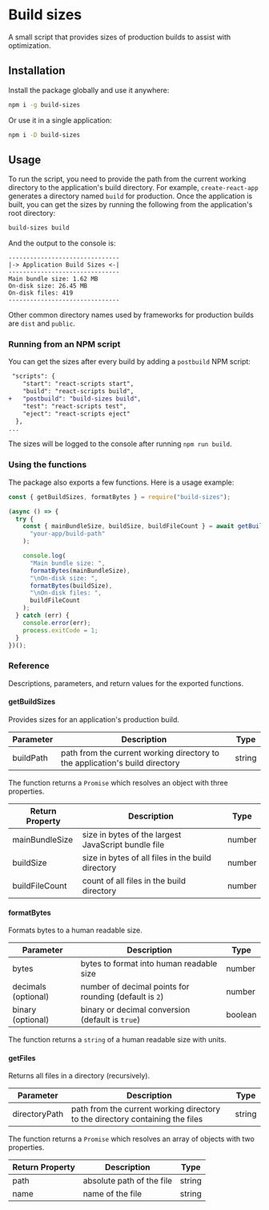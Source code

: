 # Build sizes

A small script that provides sizes of production builds to assist with optimization.

## Installation

Install the package globally and use it anywhere:

```bash
npm i -g build-sizes
```

Or use it in a single application:

```bash
npm i -D build-sizes
```

## Usage

To run the script, you need to provide the path from the current working directory to the application's build directory. For example, `create-react-app` generates a directory named `build` for production. Once the application is built, you can get the sizes by running the following from the application's root directory:

```bash
build-sizes build
```

And the output to the console is:

```
-------------------------------
|-> Application Build Sizes <-|
-------------------------------
Main bundle size: 1.62 MB
On-disk size: 26.45 MB
On-disk files: 419
-------------------------------
```

Other common directory names used by frameworks for production builds are `dist` and `public`.

### Running from an NPM script

You can get the sizes after every build by adding a `postbuild` NPM script:

```diff
 "scripts": {
    "start": "react-scripts start",
    "build": "react-scripts build",
+   "postbuild": "build-sizes build",
    "test": "react-scripts test",
    "eject": "react-scripts eject"
  },
...
```

The sizes will be logged to the console after running `npm run build`.

### Using the functions

The package also exports a few functions. Here is a usage example:

```js
const { getBuildSizes, formatBytes } = require("build-sizes");

(async () => {
  try {
    const { mainBundleSize, buildSize, buildFileCount } = await getBuildSizes(
      "your-app/build-path"
    );

    console.log(
      "Main bundle size: ",
      formatBytes(mainBundleSize),
      "\nOn-disk size: ",
      formatBytes(buildSize),
      "\nOn-disk files: ",
      buildFileCount
    );
  } catch (err) {
    console.error(err);
    process.exitCode = 1;
  }
})();
```

### Reference

Descriptions, parameters, and return values for the exported functions.

#### getBuildSizes

Provides sizes for an application's production build.

| Parameter | Description                                                                  | Type   |
| --------- | ---------------------------------------------------------------------------- | ------ |
| buildPath | path from the current working directory to the application's build directory | string |

The function returns a `Promise` which resolves an object with three properties.

| Return Property | Description                                         | Type   |
| --------------- | --------------------------------------------------- | ------ |
| mainBundleSize  | size in bytes of the largest JavaScript bundle file | number |
| buildSize       | size in bytes of all files in the build directory   | number |
| buildFileCount  | count of all files in the build directory           | number |

#### formatBytes

Formats bytes to a human readable size.

| Parameter           | Description                                            | Type    |
| ------------------- | ------------------------------------------------------ | ------- |
| bytes               | bytes to format into human readable size               | number  |
| decimals (optional) | number of decimal points for rounding (default is `2`) | number  |
| binary (optional)   | binary or decimal conversion (default is `true`)       | boolean |

The function returns a `string` of a human readable size with units.

#### getFiles

Returns all files in a directory (recursively).

| Parameter     | Description                                                                   | Type   |
| ------------- | ----------------------------------------------------------------------------- | ------ |
| directoryPath | path from the current working directory to the directory containing the files | string |

The function returns a `Promise` which resolves an array of objects with two properties.

| Return Property | Description               | Type   |
| --------------- | ------------------------- | ------ |
| path            | absolute path of the file | string |
| name            | name of the file          | string |
